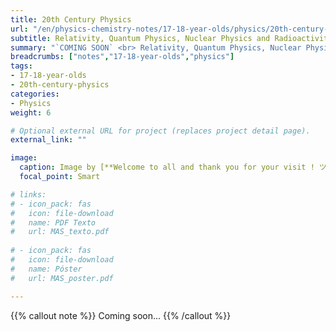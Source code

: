 ```yaml
---
title: 20th Century Physics
url: "/en/physics-chemistry-notes/17-18-year-olds/physics/20th-century-physics"
subtitle: Relativity, Quantum Physics, Nuclear Physics and Radioactivity
summary: "`COMING SOON` <br> Relativity, Quantum Physics, Nuclear Physics and Radioactivity."
breadcrumbs: ["notes","17-18-year-olds","physics"]
tags:
- 17-18-year-olds
- 20th-century-physics
categories:
- Physics
weight: 6

# Optional external URL for project (replaces project detail page).
external_link: ""

image:
  caption: Image by [**Welcome to all and thank you for your visit ! ツ**](https://pixabay.com/es/users/janeb13-725943/) on [Pixabay](https://pixabay.com/es/)
  focal_point: Smart

# links:
# - icon_pack: fas
#   icon: file-download
#   name: PDF Texto
#   url: MAS_texto.pdf
  
# - icon_pack: fas
#   icon: file-download
#   name: Póster
#   url: MAS_poster.pdf

---
```


{{% callout note %}}
Coming soon...
{{% /callout %}}
